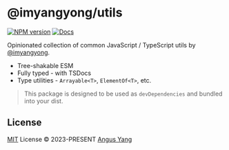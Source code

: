 # @imyangyong/utils

[![NPM version](https://img.shields.io/npm/v/@imyangyong/utils?color=a1b858&label=)](https://www.npmjs.com/package/@imyangyong/utils)
[![Docs](https://www.paka.dev/badges/v0/cute.svg)](https://www.paka.dev/npm/@imyangyong/utils)

Opinionated collection of common JavaScript / TypeScript utils by [@imyangyong](https://github.com/imyangyong).

- Tree-shakable ESM
- Fully typed - with TSDocs
- Type utilities - `Arrayable<T>`, `ElementOf<T>`, etc.

> This package is designed to be used as `devDependencies` and bundled into your dist.

## License

[MIT](./LICENSE) License © 2023-PRESENT [Angus Yang](https://github.com/imyangyong)

